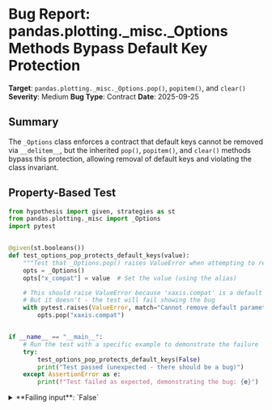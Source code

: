 # Bug Report: pandas.plotting._misc._Options Methods Bypass Default Key Protection

**Target**: `pandas.plotting._misc._Options.pop()`, `popitem()`, and `clear()`
**Severity**: Medium
**Bug Type**: Contract
**Date**: 2025-09-25

## Summary

The `_Options` class enforces a contract that default keys cannot be removed via `__delitem__`, but the inherited `pop()`, `popitem()`, and `clear()` methods bypass this protection, allowing removal of default keys and violating the class invariant.

## Property-Based Test

```python
from hypothesis import given, strategies as st
from pandas.plotting._misc import _Options
import pytest


@given(st.booleans())
def test_options_pop_protects_default_keys(value):
    """Test that _Options.pop() raises ValueError when attempting to remove default keys."""
    opts = _Options()
    opts["x_compat"] = value  # Set the value (using the alias)

    # This should raise ValueError because 'xaxis.compat' is a default key
    # But it doesn't - the test will fail showing the bug
    with pytest.raises(ValueError, match="Cannot remove default parameter"):
        opts.pop("xaxis.compat")


if __name__ == "__main__":
    # Run the test with a specific example to demonstrate the failure
    try:
        test_options_pop_protects_default_keys(False)
        print("Test passed (unexpected - there should be a bug)")
    except AssertionError as e:
        print(f"Test failed as expected, demonstrating the bug: {e}")
```

<details>

<summary>
**Failing input**: `False`
</summary>
```
============================= test session starts ==============================
platform linux -- Python 3.13.2, pytest-8.4.1, pluggy-1.5.0 -- /home/npc/miniconda/bin/python3
cachedir: .pytest_cache
hypothesis profile 'default'
rootdir: /home/npc/pbt/agentic-pbt/worker_/1
plugins: anyio-4.9.0, hypothesis-6.139.1, asyncio-1.2.0, langsmith-0.4.29
asyncio: mode=Mode.STRICT, debug=False, asyncio_default_fixture_loop_scope=None, asyncio_default_test_loop_scope=function
collecting ... collected 1 item

hypo.py::test_options_pop_protects_default_keys FAILED                   [100%]

=================================== FAILURES ===================================
____________________ test_options_pop_protects_default_keys ____________________

    @given(st.booleans())
>   def test_options_pop_protects_default_keys(value):
                   ^^^

hypo.py:7:
_ _ _ _ _ _ _ _ _ _ _ _ _ _ _ _ _ _ _ _ _ _ _ _ _ _ _ _ _ _ _ _ _ _ _ _ _ _ _ _

value = False

    @given(st.booleans())
    def test_options_pop_protects_default_keys(value):
        """Test that _Options.pop() raises ValueError when attempting to remove default keys."""
        opts = _Options()
        opts["x_compat"] = value  # Set the value (using the alias)

        # This should raise ValueError because 'xaxis.compat' is a default key
        # But it doesn't - the test will fail showing the bug
>       with pytest.raises(ValueError, match="Cannot remove default parameter"):
             ^^^^^^^^^^^^^^^^^^^^^^^^^^^^^^^^^^^^^^^^^^^^^^^^^^^^^^^^^^^^^^^^^^
E       Failed: DID NOT RAISE <class 'ValueError'>
E       Falsifying example: test_options_pop_protects_default_keys(
E           value=False,
E       )

hypo.py:14: Failed
=========================== short test summary info ============================
FAILED hypo.py::test_options_pop_protects_default_keys - Failed: DID NOT RAIS...
============================== 1 failed in 0.35s ===============================
```
</details>

## Reproducing the Bug

```python
from pandas.plotting._misc import _Options

# Demonstrate the bug where pop() bypasses default key protection
opts = _Options()
print(f"Initial state: {dict(opts)}")
print(f"Default keys: {opts._DEFAULT_KEYS}")

# Try to remove default key using pop() - this should raise ValueError but doesn't
print("\n1. Attempting to remove default key 'xaxis.compat' using pop():")
try:
    removed_value = opts.pop("xaxis.compat")
    print(f"   SUCCESS: pop() removed the key, returned value: {removed_value}")
    print(f"   State after pop: {dict(opts)}")
except ValueError as e:
    print(f"   FAILED: pop() raised ValueError: {e}")

# Reset and try with del for comparison
print("\n2. Resetting and attempting to remove default key using del:")
opts.reset()
print(f"   State after reset: {dict(opts)}")
try:
    del opts["xaxis.compat"]
    print(f"   SUCCESS: del removed the key (unexpected)")
    print(f"   State after del: {dict(opts)}")
except ValueError as e:
    print(f"   FAILED: del correctly raised ValueError: {e}")

# Also test popitem() and clear() which may have the same issue
print("\n3. Testing other dict methods that can remove keys:")
opts.reset()
print(f"   State after reset: {dict(opts)}")

# Test popitem()
print("\n   Testing popitem():")
try:
    key, value = opts.popitem()
    print(f"   SUCCESS: popitem() removed ({key}, {value})")
    print(f"   State after popitem: {dict(opts)}")
except ValueError as e:
    print(f"   FAILED: popitem() raised ValueError: {e}")

# Test clear()
opts.reset()
print("\n   Testing clear():")
try:
    opts.clear()
    print(f"   SUCCESS: clear() removed all keys")
    print(f"   State after clear: {dict(opts)}")
except ValueError as e:
    print(f"   FAILED: clear() raised ValueError: {e}")
```

<details>

<summary>
Inconsistent behavior: pop(), popitem(), and clear() bypass protection while del correctly raises error
</summary>
```
Initial state: {'xaxis.compat': False}
Default keys: ['xaxis.compat']

1. Attempting to remove default key 'xaxis.compat' using pop():
   SUCCESS: pop() removed the key, returned value: False
   State after pop: {}

2. Resetting and attempting to remove default key using del:
   State after reset: {'xaxis.compat': False}
   FAILED: del correctly raised ValueError: Cannot remove default parameter xaxis.compat

3. Testing other dict methods that can remove keys:
   State after reset: {'xaxis.compat': False}

   Testing popitem():
   SUCCESS: popitem() removed (xaxis.compat, False)
   State after popitem: {}

   Testing clear():
   SUCCESS: clear() removed all keys
   State after clear: {}
```
</details>

## Why This Is A Bug

The `_Options` class maintains a clear invariant: default keys listed in `_DEFAULT_KEYS` should not be removable. This is explicitly enforced in the `__delitem__` method (line 650-654 of `/home/npc/miniconda/lib/python3.13/site-packages/pandas/plotting/_misc.py`):

```python
def __delitem__(self, key) -> None:
    key = self._get_canonical_key(key)
    if key in self._DEFAULT_KEYS:
        raise ValueError(f"Cannot remove default parameter {key}")
    super().__delitem__(key)
```

However, the class inherits from `dict` without overriding the `pop()`, `popitem()`, and `clear()` methods. These methods call the base dict implementation directly, completely bypassing the protection check. This creates inconsistent behavior:

- `del opts["xaxis.compat"]` → Raises `ValueError` (correct behavior)
- `opts.pop("xaxis.compat")` → Succeeds and removes the key (incorrect)
- `opts.popitem()` → Succeeds and removes the key when it's the only key (incorrect)
- `opts.clear()` → Succeeds and removes all keys including defaults (incorrect)

This violates the principle of least surprise and breaks the class's contract that default parameters cannot be removed.

## Relevant Context

The `_Options` class is used internally by pandas for storing plotting parameters through the `plot_params` instance (line 688). While it's a private class (indicated by the underscore prefix), it's still part of the pandas codebase and should maintain consistent behavior.

The class also implements parameter aliasing (e.g., "x_compat" maps to "xaxis.compat") and includes a context manager `use()` method for temporarily changing options. The protection of default keys ensures that the plotting system always has required parameters available.

Source code location: `/home/npc/miniconda/lib/python3.13/site-packages/pandas/plotting/_misc.py:608-688`

## Proposed Fix

```diff
--- a/pandas/plotting/_misc.py
+++ b/pandas/plotting/_misc.py
@@ -656,6 +656,22 @@ class _Options(dict):
     def __contains__(self, key) -> bool:
         key = self._get_canonical_key(key)
         return super().__contains__(key)
+
+    def pop(self, key, *args):
+        key = self._get_canonical_key(key)
+        if key in self._DEFAULT_KEYS:
+            raise ValueError(f"Cannot remove default parameter {key}")
+        return super().pop(key, *args)
+
+    def popitem(self):
+        if len(self) == 1 and list(self.keys())[0] in self._DEFAULT_KEYS:
+            raise ValueError(f"Cannot remove default parameter {list(self.keys())[0]}")
+        return super().popitem()
+
+    def clear(self) -> None:
+        if self._DEFAULT_KEYS:
+            raise ValueError("Cannot clear options containing default parameters")
+        super().clear()

     def reset(self) -> None:
         """
```